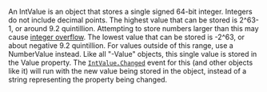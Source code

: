 An IntValue is an object that stores a single signed 64-bit integer. Integers
do not include decimal points. The highest value that can be stored is 2^63-1,
or around 9.2 quintillion. Attempting to store numbers larger than this may
cause [integer overflow](https://create.roblox.com/docs/https://en.wikipedia.org/wiki/Integer_overflow). The lowest value that can be stored is -2^63, or
about negative 9.2 quintillion. For values outside of this range, use a
NumberValue instead. Like all "-Value" objects, this single value is stored in
the Value property. The [`IntValue.Changed`](https://create.roblox.com/docs/reference/engine/classes/IntValue#Changed) event for this (and other
objects like it) will run with the new value being stored in the object,
instead of a string representing the property being changed.